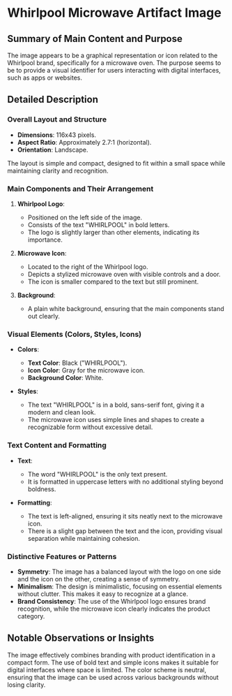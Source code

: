 # Whirlpool Microwave Artifact Image

## Summary of Main Content and Purpose
The image appears to be a graphical representation or icon related to the Whirlpool brand, specifically for a microwave oven. The purpose seems to be to provide a visual identifier for users interacting with digital interfaces, such as apps or websites.

## Detailed Description

### Overall Layout and Structure
- **Dimensions**: 116x43 pixels.
- **Aspect Ratio**: Approximately 2.7:1 (horizontal).
- **Orientation**: Landscape.

The layout is simple and compact, designed to fit within a small space while maintaining clarity and recognition.

### Main Components and Their Arrangement

1. **Whirlpool Logo**:
   - Positioned on the left side of the image.
   - Consists of the text "WHIRLPOOL" in bold letters.
   - The logo is slightly larger than other elements, indicating its importance.

2. **Microwave Icon**:
   - Located to the right of the Whirlpool logo.
   - Depicts a stylized microwave oven with visible controls and a door.
   - The icon is smaller compared to the text but still prominent.

3. **Background**:
   - A plain white background, ensuring that the main components stand out clearly.

### Visual Elements (Colors, Styles, Icons)

- **Colors**:
  - **Text Color**: Black ("WHIRLPOOL").
  - **Icon Color**: Gray for the microwave icon.
  - **Background Color**: White.

- **Styles**:
  - The text "WHIRLPOOL" is in a bold, sans-serif font, giving it a modern and clean look.
  - The microwave icon uses simple lines and shapes to create a recognizable form without excessive detail.

### Text Content and Formatting

- **Text**:
  - The word "WHIRLPOOL" is the only text present.
  - It is formatted in uppercase letters with no additional styling beyond boldness.

- **Formatting**:
  - The text is left-aligned, ensuring it sits neatly next to the microwave icon.
  - There is a slight gap between the text and the icon, providing visual separation while maintaining cohesion.

### Distinctive Features or Patterns

- **Symmetry**: The image has a balanced layout with the logo on one side and the icon on the other, creating a sense of symmetry.
- **Minimalism**: The design is minimalistic, focusing on essential elements without clutter. This makes it easy to recognize at a glance.
- **Brand Consistency**: The use of the Whirlpool logo ensures brand recognition, while the microwave icon clearly indicates the product category.

## Notable Observations or Insights

The image effectively combines branding with product identification in a compact form. The use of bold text and simple icons makes it suitable for digital interfaces where space is limited. The color scheme is neutral, ensuring that the image can be used across various backgrounds without losing clarity.